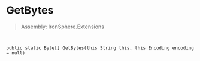 ﻿

# GetBytes

> Assembly: IronSphere.Extensions



```


public static Byte[] GetBytes(this String this, this Encoding encoding = null)
```